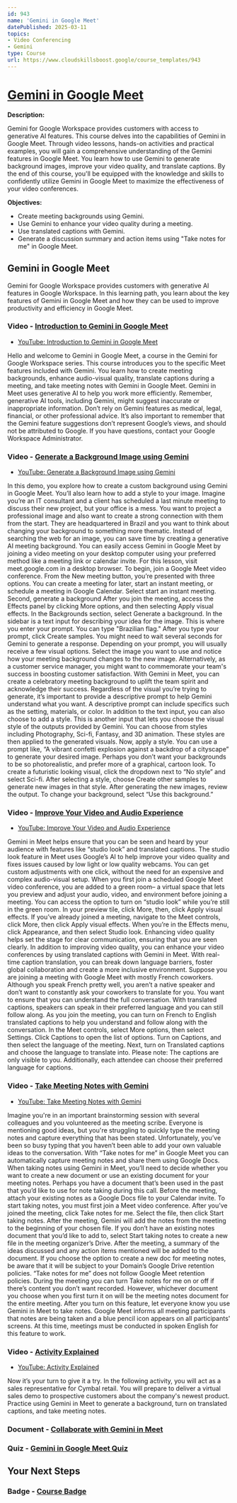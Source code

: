 ```yaml
---
id: 943
name: 'Gemini in Google Meet'
datePublished: 2025-03-11
topics:
- Video Conferencing
- Gemini
type: Course
url: https://www.cloudskillsboost.google/course_templates/943
---
```


# [Gemini in Google Meet](https://www.cloudskillsboost.google/course_templates/943)

**Description:**

Gemini for Google Workspace provides customers with access to generative AI features. This course delves into the capabilities of Gemini in Google Meet. Through video lessons, hands-on activities and practical examples, you will gain a comprehensive understanding of the Gemini features in Google Meet. You learn how to use Gemini to generate background images, improve your video quality, and translate captions. By the end of this course, you'll be equipped with the knowledge and skills to confidently utilize Gemini in Google Meet to maximize the effectiveness of your video conferences. 

**Objectives:**

- Create meeting backgrounds using Gemini.
- Use Gemini to enhance your video quality during a meeting.
- Use translated captions with Gemini.
- Generate a discussion summary and action items using "Take notes for me" in Google Meet.

## Gemini in Google Meet

Gemini for Google Workspace provides customers with generative AI features in Google Workspace. In this learning path, you learn about the key features of Gemini in Google Meet and how they can be used to improve productivity and efficiency in Google Meet.

### Video - [Introduction to Gemini in Google Meet](https://www.cloudskillsboost.google/course_templates/943/video/526661)

- [YouTube: Introduction to Gemini in Google Meet](https://www.youtube.com/watch?v=uTOxZjKeA4E)

Hello and welcome to Gemini in Google Meet, a course in the Gemini for Google Workspace series. This course introduces you to the specific Meet features included with Gemini. You learn how to create meeting backgrounds, enhance audio-visual quality, translate captions during a meeting, and take meeting notes with Gemini in Google Meet. Gemini in Meet uses generative AI to help you work more efficiently. Remember, generative AI tools, including Gemini, might suggest inaccurate or inappropriate information. Don’t rely on Gemini features as medical, legal, financial, or other professional advice. It’s also important to remember that the Gemini feature suggestions don’t represent Google’s views, and should not be attributed to Google. If you have questions, contact your Google Workspace Administrator.

### Video - [Generate a Background Image using Gemini](https://www.cloudskillsboost.google/course_templates/943/video/526662)

- [YouTube: Generate a Background Image using Gemini](https://www.youtube.com/watch?v=X0nyr5vPTls)

In this demo, you explore how to create a custom background using Gemini in Google Meet. You’ll also learn how to add a style to your image. Imagine you’re an IT consultant and a client has scheduled a last minute meeting to discuss their new project, but your office is a mess. You want to project a professional image and also want to create a strong connection with them from the start. They are headquartered in Brazil and you want to think about changing your background to something more thematic. Instead of searching the web for an image, you can save time by creating a generative AI meeting background. You can easily access Gemini in Google Meet by joining a video meeting on your desktop computer using your preferred method like a meeting link or calendar invite. For this lesson, visit meet.google.com in a desktop browser. To begin, join a Google Meet video conference. From the New meeting button, you’re presented with three options. You can create a meeting for later, start an instant meeting, or schedule a meeting in Google Calendar. Select start an instant meeting. Second, generate a background After you join the meeting, access the Effects panel by clicking More options, and then selecting Apply visual effects. In the Backgrounds section, select Generate a background. In the sidebar is a text input for describing your idea for the image. This is where you enter your prompt. You can type "Brazilian flag." After you type your prompt, click Create samples. You might need to wait several seconds for Gemini to generate a response. Depending on your prompt, you will usually receive a few visual options. Select the image you want to use and notice how your meeting background changes to the new image. Alternatively, as a customer service manager, you might want to commemorate your team's success in boosting customer satisfaction. With Gemini in Meet, you can create a celebratory meeting background to uplift the team spirit and acknowledge their success. Regardless of the visual you’re trying to generate, it’s important to provide a descriptive prompt to help Gemini understand what you want. A descriptive prompt can include specifics such as the setting, materials, or color. In addition to the text input, you can also choose to add a style. This is another input that lets you choose the visual style of the outputs provided by Gemini. You can choose from styles including Photography, Sci-fi, Fantasy, and 3D animation. These styles are then applied to the generated visuals. Now, apply a style. You can use a prompt like, “A vibrant confetti explosion against a backdrop of a cityscape” to generate your desired image. Perhaps you don’t want your backgrounds to be so photorealistic, and prefer more of a graphical, cartoon look. To create a futuristic looking visual, click the dropdown next to “No style” and select Sci-fi. After selecting a style, choose Create other samples to generate new images in that style. After generating the new images, review the output. To change your background, select “Use this background.”

### Video - [Improve Your Video and Audio Experience](https://www.cloudskillsboost.google/course_templates/943/video/526663)

- [YouTube: Improve Your Video and Audio Experience](https://www.youtube.com/watch?v=XgtYId_3_s8)

Gemini in Meet helps ensure that you can be seen and heard by your audience with features like “studio look” and translated captions. The studio look feature in Meet uses Google’s AI to help improve your video quality and fixes issues caused by low light or low quality webcams. You can get custom adjustments with one click, without the need for an expensive and complex audio-visual setup. When you first join a scheduled Google Meet video conference, you are added to a green room– a virtual space that lets you preview and adjust your audio, video, and environment before joining a meeting. You can access the option to turn on “studio look” while you’re still in the green room. In your preview tile, click More, then, click Apply visual effects. If you’ve already joined a meeting, navigate to the Meet controls, click More, then click Apply visual effects. When you’re in the Effects menu, click Appearance, and then select Studio look. Enhancing video quality helps set the stage for clear communication, ensuring that you are seen clearly. In addition to improving video quality, you can enhance your video conferences by using translated captions with Gemini in Meet. With real-time caption translation, you can break down language barriers, foster global collaboration and create a more inclusive environment. Suppose you are joining a meeting with Google Meet with mostly French coworkers. Although you speak French pretty well, you aren’t a native speaker and don’t want to constantly ask your coworkers to translate for you. You want to ensure that you can understand the full conversation. With translated captions, speakers can speak in their preferred language and you can still follow along. As you join the meeting, you can turn on French to English translated captions to help you understand and follow along with the conversation. In the Meet controls, select More options, then select Settings. Click Captions to open the list of options. Turn on Captions, and then select the language of the meeting. Next, turn on Translated captions and choose the language to translate into. Please note: The captions are only visible to you. Additionally, each attendee can choose their preferred language for captions.

### Video - [Take Meeting Notes with Gemini](https://www.cloudskillsboost.google/course_templates/943/video/526664)

- [YouTube: Take Meeting Notes with Gemini](https://www.youtube.com/watch?v=hSugLNyIFCQ)

Imagine you're in an important brainstorming session with several colleagues and you volunteered as the meeting scribe. Everyone is mentioning good ideas, but you're struggling to quickly type the meeting notes and capture everything that has been stated. Unfortunately, you’ve been so busy typing that you haven’t been able to add your own valuable ideas to the conversation. With “Take notes for me” in Google Meet you can automatically capture meeting notes and share them using Google Docs. When taking notes using Gemini in Meet, you’ll need to decide whether you want to create a new document or use an existing document for your meeting notes. Perhaps you have a document that’s been used in the past that you’d like to use for note taking during this call. Before the meeting, attach your existing notes as a Google Docs file to your Calendar invite. To start taking notes, you must first join a Meet video conference. After you’ve joined the meeting, click Take notes for me. Select the file, then click Start taking notes. After the meeting, Gemini will add the notes from the meeting to the beginning of your chosen file. If you don’t have an existing notes document that you’d like to add to, select Start taking notes to create a new file in the meeting organizer’s Drive. After the meeting, a summary of the ideas discussed and any action items mentioned will be added to the document. If you choose the option to create a new doc for meeting notes, be aware that it will be subject to your Domain’s Google Drive retention policies. “Take notes for me” does not follow Google Meet retention policies. During the meeting you can turn Take notes for me on or off if there’s content you don’t want recorded. However, whichever document you choose when you first turn it on will be the meeting notes document for the entire meeting. After you turn on this feature, let everyone know you use Gemini in Meet to take notes. Google Meet informs all meeting participants that notes are being taken and a blue pencil icon appears on all participants' screens. At this time, meetings must be conducted in spoken English for this feature to work.

### Video - [Activity Explained](https://www.cloudskillsboost.google/course_templates/943/video/526665)

- [YouTube: Activity Explained](https://www.youtube.com/watch?v=ZCuW7xw0a9E)

Now it’s your turn to give it a try. In the following activity, you will act as a sales representative for Cymbal retail. You will prepare to deliver a virtual sales demo to prospective customers about the company's newest product. Practice using Gemini in Meet to generate a background, turn on translated captions, and take meeting notes.

### Document - [Collaborate with Gemini in Meet](https://www.cloudskillsboost.google/course_templates/943/documents/526666)

### Quiz - [Gemini in Google Meet Quiz](https://www.cloudskillsboost.google/course_templates/943/quizzes/526667)

## Your Next Steps

### Badge - [Course Badge](https://www.cloudskillsboost.googleNone)
